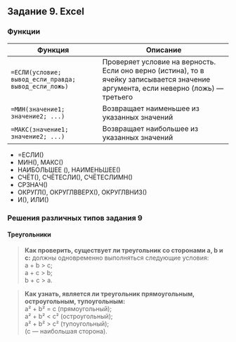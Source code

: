 ## Задание 9. Excel

### Функции
|Функция|Описание|
|-|-|
|``=ЕСЛИ(условие; вывод_если_правда; вывод_если_ложь)`` | Проверяет условие на верность. Если оно верно (истина), то в ячейку записывается значение аргумента, если неверно (ложь) — третьего |
|``=МИН(значение1; значение2; ...)`` | Возвращает наименьшее из указанных значений |
|``=МАКС(значение1; значение2; ...)`` | Возвращает наибольшее из указанных значений |

* =ЕСЛИ()
* МИН(), МАКС()
* НАИБОЛЬШЕЕ (), НАИМЕНЬШЕЕ()
* СЧЁТ(), СЧЁТЕСЛИ(), СЧЁТЕСЛИМН()
* СРЗНАЧ()
* ОКРУГЛ(), ОКРУГЛВВЕРХ(), ОКРУГЛВНИЗ()
* И(), ИЛИ()

### Решения различных типов задания 9
#### Треугольники

> **Как проверить, существует ли треугольник со сторонами a, b и c:** должны одновременно выполняться следующие условия:<br>a + b > c;<br>a + c > b;<br>b + c > a.

> **Как узнать, является ли треугольник прямоугольным, остроугольным, тупоугольным:**<br>a² + b² = c (прямоугольный);<br>a² + b² < c² (остроугольный);<br>a² + b² > c² (тупоугольный);<br>(c — наибольшая сторона).
